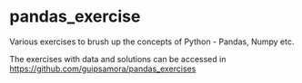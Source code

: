 # pandas_exercise
 
Various exercises to brush up the concepts of Python - Pandas, Numpy etc.

The exercises with data and solutions can be accessed in https://github.com/guipsamora/pandas_exercises
